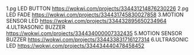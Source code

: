 1.pg LED BUTTON
https://wokwi.com/projects/334431214876230226
2.pg LED FADE
https://wokwi.com/projects/334431745830027858
3.MOTION SENSOR LED
https://wokwi.com/projects/334432895650234964
4.ULTRASONIC BUZZER
https://wokwi.com/projects/334434000007332435
5.MOTION SENSOR BUZZER
https://wokwi.com/projects/334433831716127314
6.ULTRASONIC LED
https://wokwi.com/projects/334434440478458452
